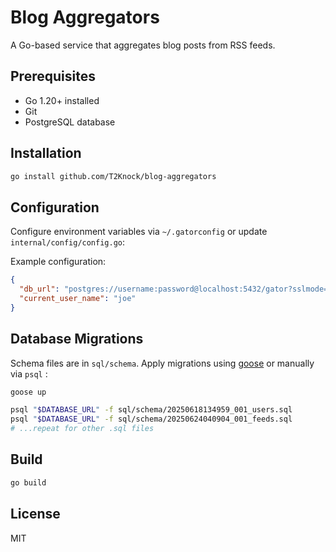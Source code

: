 # Blog Aggregators

A Go-based service that aggregates blog posts from RSS feeds.

## Prerequisites

- Go 1.20+ installed
- Git
- PostgreSQL database

## Installation

```bash
go install github.com/T2Knock/blog-aggregators
```

## Configuration

Configure environment variables via `~/.gatorconfig` or update `internal/config/config.go`:

Example configuration:

```json
{
  "db_url": "postgres://username:password@localhost:5432/gator?sslmode=disable",
  "current_user_name": "joe"
}
```

## Database Migrations

Schema files are in `sql/schema`. Apply migrations using [goose](https://github.com/pressly/goose) or manually via `psql` :

```bash
goose up
```

```bash
psql "$DATABASE_URL" -f sql/schema/20250618134959_001_users.sql
psql "$DATABASE_URL" -f sql/schema/20250624040904_001_feeds.sql
# ...repeat for other .sql files
```

## Build

```bash
go build
```

## License

MIT
